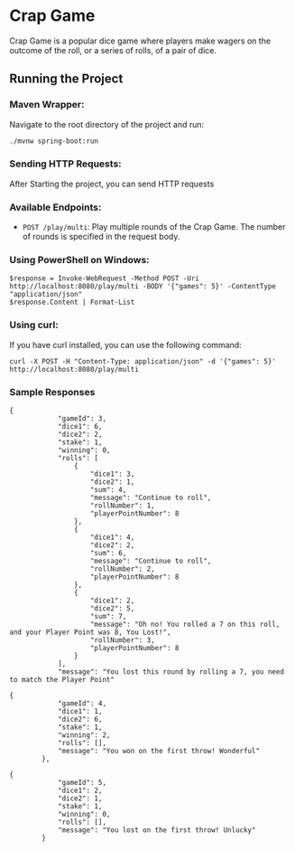 # Crap Game

Crap Game is a popular dice game where players make wagers on the outcome of the roll, or a series of rolls, of a pair of dice.


## Running the Project

### Maven Wrapper:
Navigate to the root directory of the project and run:

```bash
./mvnw spring-boot:run
```

### Sending HTTP Requests:
After Starting the project, you can send HTTP requests

### Available Endpoints:
- `POST /play/multi`: Play multiple rounds of the Crap Game. The number of rounds is specified in the request body.


### Using PowerShell on Windows:
```
$response = Invoke-WebRequest -Method POST -Uri http://localhost:8080/play/multi -BODY '{"games": 5}' -ContentType "application/json"
$response.Content | Format-List
```
### Using curl:
If you have curl installed, you can use the following command:

```
curl -X POST -H "Content-Type: application/json" -d '{"games": 5}' http://localhost:8080/play/multi
```

### Sample Responses

```
{
            "gameId": 3,
            "dice1": 6,
            "dice2": 2,
            "stake": 1,
            "winning": 0,
            "rolls": [
                {
                    "dice1": 3,
                    "dice2": 1,
                    "sum": 4,
                    "message": "Continue to roll",
                    "rollNumber": 1,
                    "playerPointNumber": 8
                },
                {
                    "dice1": 4,
                    "dice2": 2,
                    "sum": 6,
                    "message": "Continue to roll",
                    "rollNumber": 2,
                    "playerPointNumber": 8
                },
                {
                    "dice1": 2,
                    "dice2": 5,
                    "sum": 7,
                    "message": "Oh no! You rolled a 7 on this roll, and your Player Point was 8, You Lost!",
                    "rollNumber": 3,
                    "playerPointNumber": 8
                }
            ],
            "message": "You lost this round by rolling a 7, you need to match the Player Point"
```

```
{
            "gameId": 4,
            "dice1": 1,
            "dice2": 6,
            "stake": 1,
            "winning": 2,
            "rolls": [],
            "message": "You won on the first throw! Wonderful"
        },
```

```
{
            "gameId": 5,
            "dice1": 2,
            "dice2": 1,
            "stake": 1,
            "winning": 0,
            "rolls": [],
            "message": "You lost on the first throw! Unlucky"
        }
```
